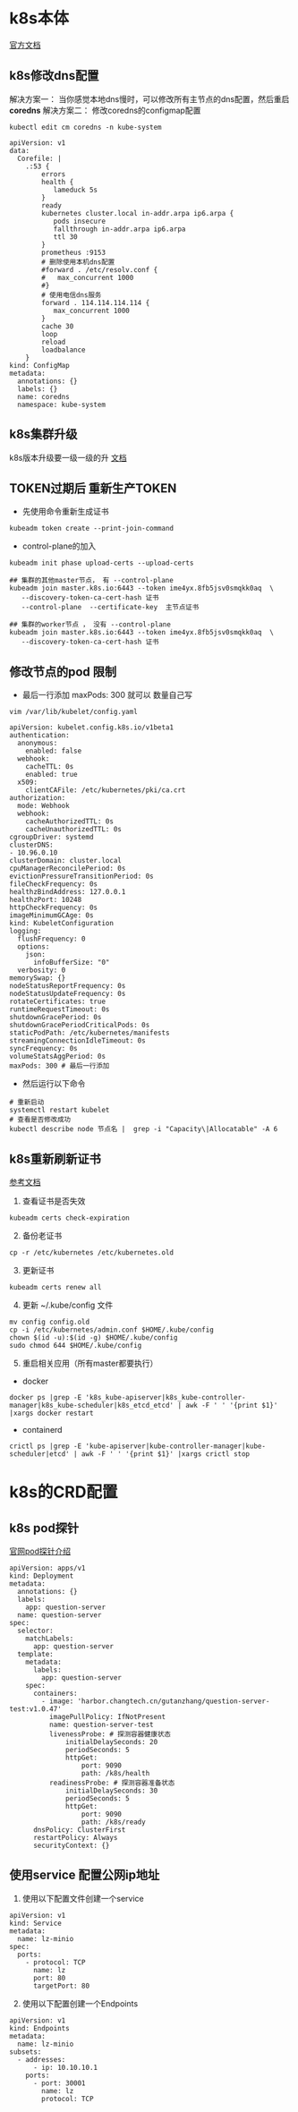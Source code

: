 # k8s本体
[官方文档](https://kubernetes.io/zh-cn/docs/home/)
## k8s修改dns配置
解决方案一：
当你感觉本地dns慢时，可以修改所有主节点的dns配置，然后重启**coredns**
解决方案二：
修改coredns的configmap配置
```
kubectl edit cm coredns -n kube-system
```

```
apiVersion: v1
data:
  Corefile: |
    .:53 {
        errors
        health {
           lameduck 5s
        }
        ready
        kubernetes cluster.local in-addr.arpa ip6.arpa {
           pods insecure
           fallthrough in-addr.arpa ip6.arpa
           ttl 30
        }
        prometheus :9153
        # 删除使用本机dns配置
        #forward . /etc/resolv.conf {
        #   max_concurrent 1000
        #}
        # 使用电信dns服务
        forward . 114.114.114.114 {
           max_concurrent 1000
        }
        cache 30
        loop
        reload
        loadbalance
    }
kind: ConfigMap
metadata:
  annotations: {}
  labels: {}
  name: coredns
  namespace: kube-system
```
## k8s集群升级

k8s版本升级要一级一级的升 [文档](https://kubernetes.io/zh-cn/docs/reference/setup-tools/kubeadm/kubeadm-upgrade/)
## TOKEN过期后 重新生产TOKEN
* 先使用命令重新生成证书
```
kubeadm token create --print-join-command
```
* control-plane的加入
```
kubeadm init phase upload-certs --upload-certs

## 集群的其他master节点， 有 --control-plane
kubeadm join master.k8s.io:6443 --token ime4yx.8fb5jsv0smqkk0aq  \
   --discovery-token-ca-cert-hash 证书
   --control-plane  --certificate-key  主节点证书
  
## 集群的worker节点 ， 没有 --control-plane
kubeadm join master.k8s.io:6443 --token ime4yx.8fb5jsv0smqkk0aq  \
   --discovery-token-ca-cert-hash 证书
```
## 修改节点的pod 限制
* 最后一行添加 maxPods: 300 就可以 数量自己写
```
vim /var/lib/kubelet/config.yaml

apiVersion: kubelet.config.k8s.io/v1beta1
authentication:
  anonymous:
	enabled: false
  webhook:
	cacheTTL: 0s
	enabled: true
  x509:
	clientCAFile: /etc/kubernetes/pki/ca.crt
authorization:
  mode: Webhook
  webhook:
	cacheAuthorizedTTL: 0s
	cacheUnauthorizedTTL: 0s
cgroupDriver: systemd
clusterDNS:
- 10.96.0.10
clusterDomain: cluster.local
cpuManagerReconcilePeriod: 0s
evictionPressureTransitionPeriod: 0s
fileCheckFrequency: 0s
healthzBindAddress: 127.0.0.1
healthzPort: 10248
httpCheckFrequency: 0s
imageMinimumGCAge: 0s
kind: KubeletConfiguration
logging:
  flushFrequency: 0
  options:
	json:
	  infoBufferSize: "0"
  verbosity: 0
memorySwap: {}
nodeStatusReportFrequency: 0s
nodeStatusUpdateFrequency: 0s
rotateCertificates: true
runtimeRequestTimeout: 0s
shutdownGracePeriod: 0s
shutdownGracePeriodCriticalPods: 0s
staticPodPath: /etc/kubernetes/manifests
streamingConnectionIdleTimeout: 0s
syncFrequency: 0s
volumeStatsAggPeriod: 0s
maxPods: 300 # 最后一行添加
```
* 然后运行以下命令
```
# 重新启动
systemctl restart kubelet
# 查看是否修改成功
kubectl describe node 节点名 |  grep -i "Capacity\|Allocatable" -A 6
```
## k8s重新刷新证书
[参考文档](https://kubernetes.io/zh-cn/docs/reference/setup-tools/kubeadm/kubeadm-upgrade/)
1. 查看证书是否失效
```
kubeadm certs check-expiration
```
2. 备份老证书
```
cp -r /etc/kubernetes /etc/kubernetes.old 
```
3. 更新证书
```
kubeadm certs renew all
```
4. 更新 ~/.kube/config 文件
```
mv config config.old
cp -i /etc/kubernetes/admin.conf $HOME/.kube/config
chown $(id -u):$(id -g) $HOME/.kube/config
sudo chmod 644 $HOME/.kube/config
```
5. 重启相关应用（所有master都要执行）
- docker
```
docker ps |grep -E 'k8s_kube-apiserver|k8s_kube-controller-manager|k8s_kube-scheduler|k8s_etcd_etcd' | awk -F ' ' '{print $1}' |xargs docker restart
```
- containerd

```
crictl ps |grep -E 'kube-apiserver|kube-controller-manager|kube-scheduler|etcd' | awk -F ' ' '{print $1}' |xargs crictl stop
```
# k8s的CRD配置
## k8s pod探针
[官网pod探针介绍](https://kubernetes.io/zh-cn/docs/tasks/configure-pod-container/configure-liveness-readiness-startup-probes/)
```
apiVersion: apps/v1
kind: Deployment
metadata:
  annotations: {}
  labels:
    app: question-server
  name: question-server
spec:
  selector:
    matchLabels:
      app: question-server
  template:
    metadata:
      labels:
        app: question-server
    spec:
      containers:
        - image: 'harbor.changtech.cn/gutanzhang/question-server-test:v1.0.47'
          imagePullPolicy: IfNotPresent
          name: question-server-test
          livenessProbe: # 探测容器健康状态
              initialDelaySeconds: 20
              periodSeconds: 5
              httpGet:
                  port: 9090
                  path: /k8s/health
          readinessProbe: # 探测容器准备状态
              initialDelaySeconds: 30
              periodSeconds: 5
              httpGet:
                  port: 9090
                  path: /k8s/ready
      dnsPolicy: ClusterFirst
      restartPolicy: Always
      securityContext: {}
```
## 使用service 配置公网ip地址
1. 使用以下配置文件创建一个service
```
apiVersion: v1
kind: Service
metadata:
  name: lz-minio
spec:
  ports:
    - protocol: TCP
      name: lz
      port: 80
      targetPort: 80
```
2. 使用以下配置创建一个Endpoints
```
apiVersion: v1
kind: Endpoints
metadata:
  name: lz-minio
subsets:
  - addresses:
      - ip: 10.10.10.1
    ports:
      - port: 30001
        name: lz
        protocol: TCP
```